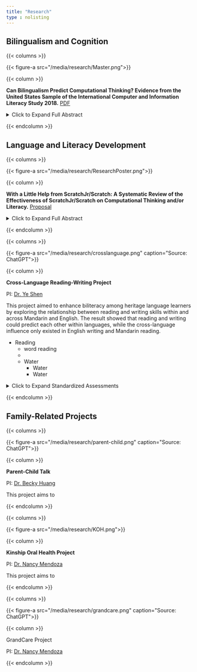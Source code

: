 ```yaml
---
title: "Research"
type : nolisting
---
```


## Bilingualism and Cognition

{{< columns >}}

{{< figure-a src="/media/research/Master.png">}}

{{< column >}}

**Can Bilingualism Predict Computational Thinking? Evidence from the United States Sample of the International Computer and Information Literacy Study 2018.** [PDF](http://rave.ohiolink.edu/etdc/view?acc_num=osu1721309151196892)

<details>
<summary> Click to Expand Full Abstract </summary>
<p style="text-align: justify;">
Numerous studies have explored the cognitive advantages of bilingualism,
highlighting its potential to enhance various cognitive abilities. Understanding these
associations can help educators and parents support bilingual students in leveraging their
cognitive strengths to achieve their full potential. However, the relationship between
bilingualism and computational thinking (CT) remains under-researched. The purpose of this
study is to investigate whether bilingualism predicts higher computational thinking
performance, using hierarchical regression analysis on data from the U.S. sample of the
International Computer and Information Literacy Study (ICILS) 2018. Results revealed that
after controlling for gender, race/ethnicity, socioeconomic status, immigration status,
computer experience, and self-efficacy in information and communications technology,
bilingual students scored lower on computational thinking tests than their monolingual peers.
These findings challenge the notion of cognitive advantages associated with bilingualism,
suggesting that its benefits may not extend to all cognitive domains. Furthermore, the study
identifies limitations in current measures of bilingual status and calls for future research to
examine how the complexity of bilingual experiences influences diverse cognitive skills.
</p>
</details>

{{< endcolumn >}}



## Language and Literacy Development

{{< columns >}}

{{< figure-a src="/media/research/ResearchPoster.png">}}

{{< column >}}

**With a Little Help from ScratchJr/Scratch: A Systematic Review of the Effectiveness of ScratchJr/Scratch on Computational Thinking and/or Literacy.** [Proposal](/media/research/Proposal_20231119.pdf)

<details>
<summary> Click to Expand Full Abstract </summary>
<p style="text-align: justify;">
Computational thinking and literacy skills are critical in children’s development. This systematic review aims to examine the effectiveness of using the most popular block-based programming language ScratchJr/Scratch in elevating children’s computational thinking and literacy skills.
</p>
</details>

{{< endcolumn >}}



{{< columns >}}

{{< figure-a src="/media/research/crosslanguage.png" caption="Source: ChatGPT">}}

{{< column >}}

**Cross-Language Reading-Writing Project**

PI: [Dr. Ye Shen](https://www.usf.edu/education/faculty/faculty-profiles/ye-shen.aspx) 

This project aimed to enhance biliteracy among heritage language learners by exploring the relationship between reading and writing skills within and across Mandarin and English. The result showed that reading and writing could predict each other within languages, while the cross-language influence only existed in English writing and Mandarin reading. 

- Reading
  - word reading
  - 
  - Water
    - Water
    - Water
<details>
<summary> Click to Expand Standardized Assessments </summary>
<p style="text-align: justify;">
- Reading
  - word reading
  - 
  - Water
    - Water
    - Water

word reading, sentence reading, reading comprehension, word spelling, sentence construction, text composition

</p>
</details>



{{< endcolumn >}}








## Family-Related Projects

{{< columns >}}

{{< figure-a src="/media/research/parent-child.png" caption="Source: ChatGPT">}}

{{< column >}}

**Parent-Child Talk**


PI: [Dr. Becky Huang](https://ehe.osu.edu/teaching-and-learning/directory?id=huang.5088) 

This project aims to

{{< endcolumn >}}






{{< columns >}}

{{< figure-a src="/media/research/KOH.png">}}

{{< column >}}

**Kinship Oral Health Project**

PI: [Dr. Nancy Mendoza](https://csw.osu.edu/faculty/mendoza-nancy-ph-d/) 

This project aims to

{{< endcolumn >}}





{{< columns >}}

{{< figure-a src="/media/research/grandcare.png" caption="Source: ChatGPT">}}


{{< column >}}

GrandCare Project

PI: [Dr. Nancy Mendoza](https://csw.osu.edu/faculty/mendoza-nancy-ph-d/) 

{{< endcolumn >}}







